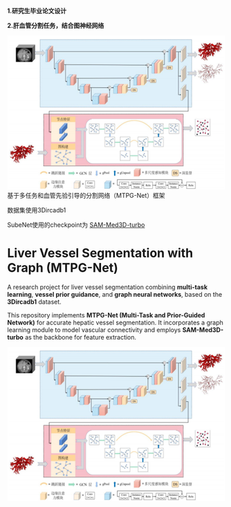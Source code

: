 **1.研究生毕业论文设计**

**2.肝血管分割任务，结合图神经网络**

![img.png](img.png)
基于多任务和血管先验引导的分割网络（MTPG-Net）框架

数据集使用3Dircadb1

SubeNet使用的checkpoint为 [SAM-Med3D-turbo](https://drive.google.com/file/d/1MuqYRQKIZb4YPtEraK8zTKKpp-dUQIR9/view?usp=sharing)


# Liver Vessel Segmentation with Graph (MTPG-Net)

A research project for liver vessel segmentation combining **multi-task learning**, **vessel prior guidance**, and **graph neural networks**, based on the **3Dircadb1** dataset.

This repository implements **MTPG-Net (Multi-Task and Prior-Guided Network)** for accurate hepatic vessel segmentation. It incorporates a graph learning module to model vascular connectivity and employs **SAM-Med3D-turbo** as the backbone for feature extraction.

<p align="center">
  <img src="img.png" alt="MTPG-Net Architecture" width="600"/>
</p>
